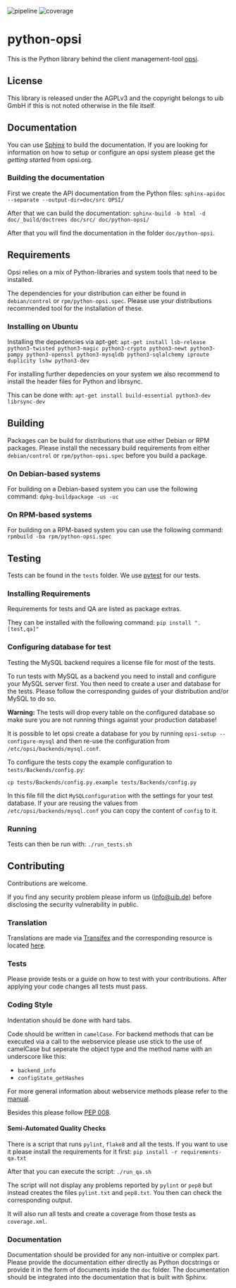 ![pipeline](https://gitlab.uib.gmbh/uib/python-opsi/badges/devel/pipeline.svg)
![coverage](https://gitlab.uib.gmbh/uib/python-opsi/badges/devel/coverage.svg)

# python-opsi

This is the Python library behind the client management-tool [opsi](http://www.opsi.org/).


## License

This library is released under the AGPLv3 and the copyright belongs to
uib GmbH if this is not noted otherwise in the file itself.


## Documentation

You can use [Sphinx](http://sphinx-doc.org/) to build the documentation.
If you are looking for information on how to setup or configure an opsi
system please get the _getting started_ from opsi.org.

### Building the documentation

First we create the API documentation from the Python files:
``sphinx-apidoc --separate --output-dir=doc/src OPSI/``

After that we can build the documentation:
``sphinx-build -b html -d doc/_build/doctrees doc/src/ doc/python-opsi/``


After that you will find the documentation in the folder ``doc/python-opsi``.

## Requirements

Opsi relies on a mix of Python-libraries and system tools that need to
be installed.

The dependencies for your distribution can either be found in
`debian/control` or `rpm/python-opsi.spec`.
Please use your distributions recommended tool for the installation of
these.

### Installing on Ubuntu

Installing the depedencies via apt-get:
``apt-get install lsb-release python3-twisted python3-magic python3-crypto python3-newt python3-pampy python3-openssl python3-mysqldb python3-sqlalchemy iproute duplicity lshw python3-dev``

For installing further depedencies on your system we also recommend to
install the header files for Python and librsync.

This can be done with:
``apt-get install build-essential python3-dev librsync-dev``


## Building

Packages can be build for distributions that use either Debian or RPM
packages.
Please install the necessary build requirements from either `debian/control` or
`rpm/python-opsi.spec` before you build a package.

### On Debian-based systems

For building on a Debian-based system you can use the following command:
``dpkg-buildpackage -us -uc``

### On RPM-based systems

For building on a RPM-based system you can use the following command:
``rpmbuild -ba rpm/python-opsi.spec``


## Testing

Tests can be found in the `tests` folder. We use [pytest](http://pytest.org/) for our tests.

### Installing Requirements

Requirements for tests and QA are listed as package extras.

They can be installed with the following command:
``pip install ".[test,qa]"``

### Configuring database for test

Testing the MySQL backend requires a license file for most of the tests.

To run tests with MySQL as a backend you need to install and configure
your MySQL server first.
You then need to create a user and database for the tests.
Please follow the corresponding guides of your distribution and/or MySQL
to do so.

**Warning:** The tests will drop every table on the configured database
so make sure you are not running things against your production database!

It is possible to let opsi create a database for you by running `opsi-setup --configure-mysql` and then re-use the configuration from `/etc/opsi/backends/mysql.conf`.

To configure the tests copy the example configuration to `tests/Backends/config.py`:

``cp tests/Backends/config.py.example tests/Backends/config.py``

In this file fill the dict `MySQLconfiguration` with the settings for your test database.
If your are reusing the values from `/etc/opsi/backends/mysql.conf` you can copy the content of `config` to it.

### Running

Tests can then be run with:
``./run_tests.sh``

## Contributing

Contributions are welcome.

If you find any security problem please inform us (info@uib.de) before disclosing the security vulnerability in public.

### Translation

Translations are made via [Transifex](https://www.transifex.com/opsi-org/opsiorg/) and the corresponding resource is located [here](https://www.transifex.com/opsi-org/opsiorg/python-opsi/).

### Tests

Please provide tests or a guide on how to test with your contributions.
After applying your code changes all tests must pass.

### Coding Style

Indentation should be done with hard tabs.

Code should be written in `camelCase`.
For backend methods that can be executed via a call to the webservice
please use stick to the use of camelCase but seperate the object type
and the method name with an underscore like this:

* `backend_info`
* `configState_getHashes`

For more general information about webservice methods please refer to the [manual](http://download.uib.de/opsi4.0/doc/html/en/opsi-manual/opsi-manual.html#opsi-manual-api-datastructure-opsi).


Besides this please follow
[PEP 008](http://legacy.python.org/dev/peps/pep-0008/).


#### Semi-Automated Quality Checks

There is a script that runs ``pylint``, ``flake8`` and all the tests.
If you want to use it please install the requirements for it first:
``pip install -r requirements-qa.txt``


After that you can execute the script:
``./run_qa.sh``

The script will not display any problems reported by `pylint` or
`pep8` but instead creates the files `pylint.txt` and `pep8.txt`.
You then can check the corresponding output.

It will also run all tests and create a coverage from those tests as
`coverage.xml`.

### Documentation

Documentation should be provided for any non-intuitive or complex part.
Please provide the documentation either directly as Python docstrings or
provide it in the form of documents inside the ``doc`` folder.
The documentation should be integrated into the documentation that is
built with Sphinx.
